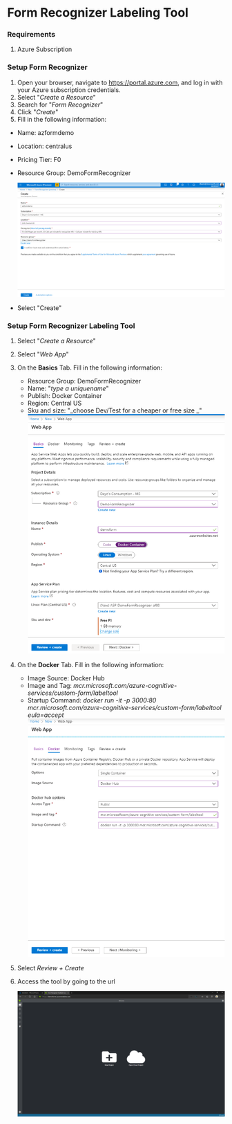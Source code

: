 # Form Recognizer Labeling Tool

### **Requirements**

1. Azure Subscription

### **Setup Form Recognizer**

1. Open your browser, navigate to https://portal.azure.com, and log in with your Azure subscription credentials.
2. Select &quot;_Create a Resource_&quot;
3. Search for &quot;_Form Recognizer_&quot;
4. Click &quot;_Create_&quot;
5. Fill in the following information:
  + Name: azformdemo
  + Location: centralus
  + Pricing Tier: F0
  + Resource Group: DemoFormRecognizer

    ![](img/createformrecognizer.png)

  + Select &quot;Create&quot;


### **Setup Form Recognizer Labeling Tool**

1. Select &quot;_Create a Resource_&quot;
2. Select &quot;_Web App_&quot;
3. On the **Basics** Tab. Fill in the following information:
    + Resource Group: DemoFormRecognizer 
    + Name: &quot;_type a uniquename_&quot;
    + Publish: Docker Container
    + Region: Central US
    + Sku and size: &quot;_choose Dev/Test for a cheaper or free size _&quot;
  ![](img/basicss.png)

4. On the **Docker** Tab. Fill in the following information:
    + Image Source: Docker Hub
    + Image and Tag: *mcr.microsoft.com/azure-cognitive-services/custom-form/labeltool*
    + Startup Command: *docker run -it -p 3000:80 mcr.microsoft.com/azure-cognitive-services/custom-form/labeltool eula=accept*
    ![](img/docker.png)

5. Select *Review + Create*

6. Access the tool by going to the url

    ![](img/homepage.png)




